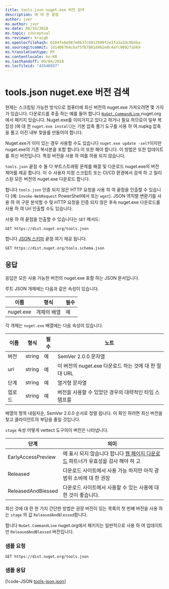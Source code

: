 ```yaml
---
title: tools.json nuget.exe 버전 검색
description: 에 대 한 끝점
author: jver
ms.author: jver
ms.date: 08/16/2018
ms.topic: conceptual
ms.reviewer: kraigb
ms.openlocfilehash: 6184fe8e987e0637cb912999f2e3fa3a3dc9b4ba
ms.sourcegitcommit: 1d1406764c6af5fb7801d462e0c4afc9092fa569
ms.translationtype: MT
ms.contentlocale: ko-KR
ms.lasthandoff: 09/04/2018
ms.locfileid: "43546937"
---
```

# <a name="toolsjson-for-discovering-nugetexe-versions"></a>tools.json nuget.exe 버전 검색

현재는 스크립팅 가능한 방식으로 컴퓨터에 최신 버전의 nuget.exe 가져오려면 몇 가지가 있습니다. 다운로드를 추출 하는 예를 들어 합니다 [ `NuGet.CommandLine` ](https://www.nuget.org/packages/NuGet.CommandLine/) nuget.org에서 패키지 있습니다. Nuget.exe를 이미가지고 있다고 하거나 필요 하므로이 일부 복잡성 (에 대 한 `nuget.exe install`)는 기본 압축 풀기 도구를 사용 하 여.nupkg 압축을 풀고 이진 내부 찾을를 만들어야 합니다.

Nuget.exe가 이미 있는 경우 사용할 수도 있습니다 `nuget.exe update -self`이지만 nuget.exe의 기존 복사본을 포함 합니다.이 또한 해야 합니다. 이 방법은 또한 업데이트를 최신 버전입니다. 특정 버전을 사용 하 여를 허용 되지 않습니다.

`tools.json` 끝점 수 둘 다 부트스트래핑 문제를 해결 및 다운로드 nuget.exe의 버전 제어를 제공 합니다. 이 수 사용자 지정 스크립트 또는 CI/CD 환경에서 검색 하 고 릴리스된 모든 버전의 nuget.exe 다운로드 합니다.

합니다 `tools.json` 인증 되지 않은 HTTP 요청을 사용 하 여 끝점을 인출할 수 있습니다 (예: `Invoke-WebRequest` PowerShell에서 또는 `wget`). JSON 역직렬 변환기를 사용 하 여 구문 분석할 수 및 HTTP 요청을 인증 되지 않은 후속 nuget.exe 다운로드를 사용 하 여 Url 인출할 수도 있습니다.

사용 하 여 끝점을 인출할 수 있습니다는 `GET` 메서드:

    GET https://dist.nuget.org/tools.json

합니다 [JSON 스키마](http://json-schema.org/) 끝점 여기 제공 됩니다.

    GET https://dist.nuget.org/tools.schema.json

## <a name="response"></a>응답

응답은 모든 사용 가능한 버전의 nuget.exe 포함 하는 JSON 문서입니다.

루트 JSON 개체에는 다음과 같은 속성이 있습니다.

이름      | 형식             | 필수
--------- | ---------------- | --------
nuget.exe | 개체의 배열 | 예

각 개체는 `nuget.exe` 배열에는 다음 속성이 있습니다.

이름     | 형식   | 필수 | 노트
-------- | ------ | -------- | -----
버전  | string | 예      | SemVer 2.0.0 문자열
url      | string | 예      | 이 버전의 nuget.exe 다운로드 하는 것에 대 한 절대 URL
단계    | string | 예      | 열거형 문자열
업로드 | string | 예      | 버전을 사용할 수 있었던 경우의 대략적인 타임 스탬프를

배열의 항목 내림차순, SemVer 2.0.0 순서로 정렬 됩니다. 이 확인 하려면 최신 버전을 찾고 클라이언트의 부담을 줄일 것입니다. 

`stage` 속성 어떻게 vettect 도구의이 버전은 나타냅니다. 

단계              | 의미
------------------ | ------
EarlyAccessPreview | 에 표시 되지 않습니다 합니다 [웹 페이지 다운로드](https://www.nuget.org/downloads) 파트너가 유효성을 검사 해야 하 고
Released           | 다운로드 사이트에서 사용 가능 하지만 아직 광범위 소비에 대 한 권장
ReleasedAndBlessed | 다운로드 사이트에서 사용할 수 있는 사용에 대 한 것이 좋습니다.

최신 것에 대 한 한 가지 간단한 방법은 권장 버전이 있는 목록의 첫 번째 버전을 사용 하는 `stage` 의 값 `ReleasedAndBlessed`합니다.

합니다 `NuGet.CommandLine` nuget.org에서 패키지는 일반적으로 사용 하 여 업데이트만 `ReleasedAndBlessed` 버전입니다.

### <a name="sample-request"></a>샘플 요청

    GET https://dist.nuget.org/tools.json

### <a name="sample-response"></a>샘플 응답

[!code-JSON [tools-json.json](./_data/tools-json.json)]
